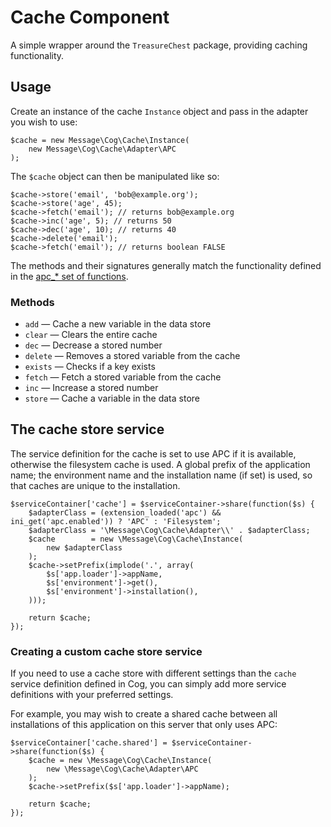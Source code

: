 # Cache Component

A simple wrapper around the `TreasureChest` package, providing caching functionality.

## Usage

Create an instance of the cache `Instance` object and pass in the adapter you wish to use:

	$cache = new Message\Cog\Cache\Instance(
		new Message\Cog\Cache\Adapter\APC
	);

The `$cache` object can then be manipulated like so:

	$cache->store('email', 'bob@example.org');
	$cache->store('age', 45);
	$cache->fetch('email'); // returns bob@example.org
	$cache->inc('age', 5); // returns 50
	$cache->dec('age', 10); // returns 40
	$cache->delete('email');
	$cache->fetch('email'); // returns boolean FALSE

The methods and their signatures generally match the functionality defined in the [apc_* set of functions](http://www.php.net/manual/en/ref.apc.php).

### Methods

* `add` — Cache a new variable in the data store
* `clear` — Clears the entire cache
* `dec` — Decrease a stored number
* `delete` — Removes a stored variable from the cache
* `exists` — Checks if a key exists
* `fetch` — Fetch a stored variable from the cache
* `inc` — Increase a stored number
* `store` — Cache a variable in the data store

## The cache store service

The service definition for the cache is set to use APC if it is available, otherwise the filesystem cache is used. A global prefix of the application name; the environment name and the installation name (if set) is used, so that caches are unique to the installation.

	$serviceContainer['cache'] = $serviceContainer->share(function($s) {
		$adapterClass = (extension_loaded('apc') && ini_get('apc.enabled')) ? 'APC' : 'Filesystem';
		$adapterClass = '\Message\Cog\Cache\Adapter\\' . $adapterClass;
		$cache        = new \Message\Cog\Cache\Instance(
			new $adapterClass
		);
		$cache->setPrefix(implode('.', array(
			$s['app.loader']->appName,
			$s['environment']->get(),
			$s['environment']->installation(),
		)));

		return $cache;
	});

### Creating a custom cache store service

If you need to use a cache store with different settings than the `cache` service definition defined in Cog, you can simply add more service definitions with your preferred settings.

For example, you may wish to create a shared cache between all installations of this application on this server that only uses APC:

	$serviceContainer['cache.shared'] = $serviceContainer->share(function($s) {
		$cache = new \Message\Cog\Cache\Instance(
			new \Message\Cog\Cache\Adapter\APC
		);
		$cache->setPrefix($s['app.loader']->appName);

		return $cache;
	});